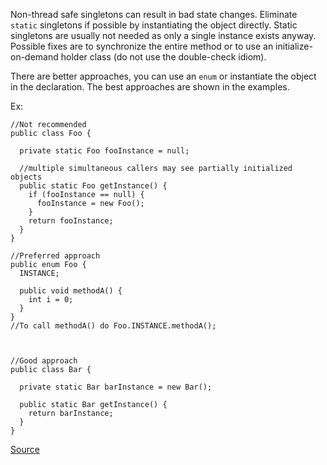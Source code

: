 Non-thread safe singletons can result in bad state changes. Eliminate `static` singletons if possible by instantiating the object directly.
Static singletons are usually not needed as only a single instance exists anyway.
Possible fixes are to synchronize the entire method or to use an initialize-on-demand holder class (do not use the double-check idiom).

There are better approaches, you can use an `enum` or instantiate the object in the declaration.
The best approaches are shown in the examples.

Ex:

```
//Not recommended
public class Foo {

  private static Foo fooInstance = null;

  //multiple simultaneous callers may see partially initialized objects
  public static Foo getInstance() {
    if (fooInstance == null) {
      fooInstance = new Foo();
    }
    return fooInstance;
  }
}

//Preferred approach
public enum Foo {
  INSTANCE;

  public void methodA() {
    int i = 0;
  }
}
//To call methodA() do Foo.INSTANCE.methodA();



//Good approach
public class Bar {

  private static Bar barInstance = new Bar();

  public static Bar getInstance() {
    return barInstance;
  }
}
```

[Source](http://pmd.sourceforge.net/pmd-5.3.2/pmd-java/rules/java/design.html#NonThreadSafeSingleton)
